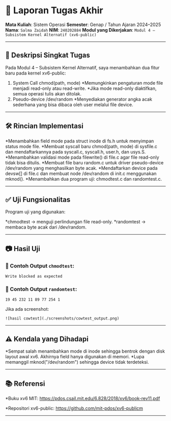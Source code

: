 # 📝 Laporan Tugas Akhir

**Mata Kuliah**: Sistem Operasi
**Semester**: Genap / Tahun Ajaran 2024–2025
**Nama**: `Salma Zaidah`
**NIM**: `240202884`
**Modul yang Dikerjakan**:
`Modul 4 – Subsistem Kernel Alternatif (xv6-public)`

---

## 📌 Deskripsi Singkat Tugas

Pada Modul 4 – Subsistem Kernel Alternatif, saya menambahkan dua fitur baru pada kernel xv6-public:

1. System Call chmod(path, mode)
*Memungkinkan pengaturan mode file menjadi read-only atau read-write.
*Jika mode read-only diaktifkan, semua operasi tulis akan ditolak.
2. Pseudo-device /dev/random
*Menyediakan generator angka acak sederhana yang bisa dibaca oleh user melalui file device.


---

## 🛠️ Rincian Implementasi

*Menambahkan field mode pada struct inode di fs.h untuk menyimpan status mode file.
*Membuat syscall baru chmod(path, mode) di sysfile.c dan mendaftarkannya pada syscall.c, syscall.h, user.h, dan usys.S.
*Menambahkan validasi mode pada filewrite() di file.c agar file read-only tidak bisa ditulis.
*Membuat file baru random.c untuk driver pseudo-device /dev/random yang menghasilkan byte acak.
*Mendaftarkan device pada devsw[] di file.c dan membuat node /dev/random di init.c menggunakan mknod().
*Menambahkan dua program uji: chmodtest.c dan randomtest.c.

---

## ✅ Uji Fungsionalitas

Program uji yang digunakan:

*chmodtest → menguji perlindungan file read-only.
*randomtest → membaca byte acak dari /dev/random.

---

## 📷 Hasil Uji

### 📍 Contoh Output `chmodtest`:

```
Write blocked as expected
```

### 📍 Contoh Output `randomtest`:

```
19 45 232 11 89 77 254 1
```

Jika ada screenshot:

```
![hasil cowtest](./screenshots/cowtest_output.png)
```

---

## ⚠️ Kendala yang Dihadapi

*Sempat salah menambahkan mode di inode sehingga bentrok dengan disk layout awal xv6. Akhirnya field hanya digunakan di memori.
*Lupa memanggil mknod("/dev/random") sehingga device tidak terdeteksi.

---

## 📚 Referensi

*Buku xv6 MIT: https://pdos.csail.mit.edu/6.828/2018/xv6/book-rev11.pdf

*Repositori xv6-public: https://github.com/mit-pdos/xv6-publicm

---

